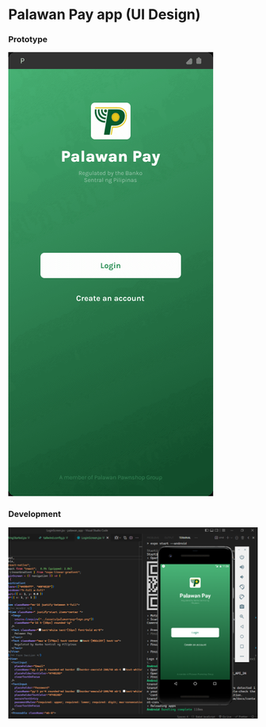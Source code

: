 # Palawan Pay app (UI Design)

### Prototype

![prototype](assets/test-gif.gif)

### Development

![code-screenshop](assets/code-screenshot.png)
